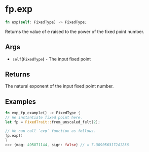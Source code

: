 # fp.exp

```rust
fn exp(self: FixedType) -> FixedType;
```

Returns the value of e raised to the power of the fixed point number.

## Args

* `self`(`FixedType`) - The input fixed point

## Returns

The natural exponent of the input fixed point number.

## Examples

```rust
fn exp_fp_example() -> FixedType {
// We instantiate fixed point here.
let fp = FixedTrait::from_unscaled_felt(2);

// We can call `exp` function as follows.
fp.exp()
}
>>> {mag: 495871144, sign: false} // = 7.389056317241236
```
